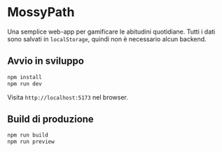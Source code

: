 # MossyPath

Una semplice web-app per gamificare le abitudini quotidiane. Tutti i dati sono salvati in `localStorage`, quindi non è necessario alcun backend.

## Avvio in sviluppo

```bash
npm install
npm run dev
```

Visita `http://localhost:5173` nel browser.

## Build di produzione

```bash
npm run build
npm run preview
``` 